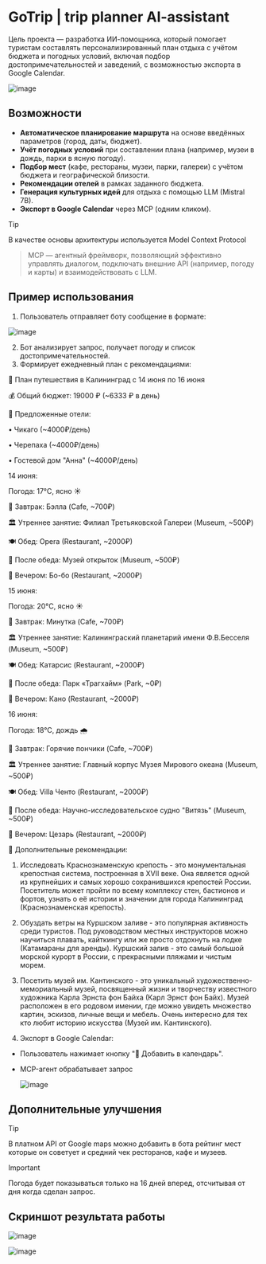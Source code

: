 # GoTrip | trip planner AI-assistant
Цель проекта — разработка ИИ-помощника, который помогает туристам составлять персонализированный план отдыха с учётом бюджета и погодных условий, включая подбор достопримечательностей и заведений, с возможностью экспорта в Google Calendar.

![image](https://github.com/user-attachments/assets/24719911-4923-4851-af39-988693adf760)

## Возможности
- **Автоматическое планирование маршрута** на основе введённых параметров (город, даты, бюджет).
- **Учёт погодных условий** при составлении плана (например, музеи в дождь, парки в ясную погоду).
- **Подбор мест** (кафе, рестораны, музеи, парки, галереи) с учётом бюджета и географической близости.
- **Рекомендации отелей** в рамках заданного бюджета.
- **Генерация культурных идей** для отдыха с помощью LLM (Mistral 7B).
- **Экспорт в Google Calendar** через MCP (одним кликом).

> [!TIP]
>В качестве основы архитектуры используется Model Context Protocol

> MCP — агентный фреймворк, позволяющий эффективно управлять диалогом, подключать внешние API (например, погоду и карты) и взаимодействовать с LLM.

## Пример использования
1. Пользователь отправляет боту сообщение в формате:

![image](https://github.com/user-attachments/assets/3769c92c-745e-441e-bb40-f28296ca516d)

2. Бот анализирует запрос, получает погоду и список достопримечательностей.
3. Формирует ежедневный план с рекомендациями:
   
🛫 План путешествия в Калининград с 14 июня по 16 июня

💰 Общий бюджет: 19000 ₽ (~6333 ₽ в день)

🏨 Предложенные отели:

  • Чикаго (~4000₽/день)
  
  • Черепаха (~4000₽/день)
  
  • Гостевой дом "Анна" (~4000₽/день)

14 июня:

  Погода: 17°C, ясно ☀️
  
  🍳 Завтрак: Бэлла (Cafe, ~700₽)
  
  🏛️ Утреннее занятие: Филиал Третьяковской Галереи (Museum, ~500₽)
  
  🍽️ Обед: Opera (Restaurant, ~2000₽)
  
  🚶 После обеда: Музей открыток (Museum, ~500₽)
  
  🌙 Вечером: Бо-бо (Restaurant, ~2000₽)

15 июня:

  Погода: 20°C, ясно ☀️
  
  🍳 Завтрак: Минутка (Cafe, ~700₽)
  
  🏛️ Утреннее занятие: Калининграский планетарий имени Ф.В.Бесселя (Museum, ~500₽)
  
  🍽️ Обед: Катарсис (Restaurant, ~2000₽)
  
  🚶 После обеда: Парк «Трагхайм» (Park, ~0₽)
  
  🌙 Вечером: Кано (Restaurant, ~2000₽)

16 июня:

  Погода: 18°C, дождь 🌧️
  
  🍳 Завтрак: Горячие пончики (Cafe, ~700₽)
  
  🏛️ Утреннее занятие: Главный корпус Музея Мирового океана (Museum, ~500₽)
  
  🍽️ Обед: Villa Ченто (Restaurant, ~2000₽)
  
  🚶 После обеда: Научно-исследовательское судно "Витязь" (Museum, ~500₽)
  
  🌙 Вечером: Цезарь (Restaurant, ~2000₽)
  
🌟 Дополнительные рекомендации:

1) Исследовать Краснознаменскую крепость - это монументальная крепостная система, построенная в XVII веке. Она является одной из крупнейших и самых хорошо сохранившихся крепостей России. Посетитель может пройти по всему комплексу стен, бастионов и фортов, узнать о её истории и значении для города Калининград (Краснознаменская крепость).

2) Обуздать ветры на Куршском заливе - это популярная активность среди туристов. Под руководством местных инструкторов можно научиться плавать, кайткингу или же просто отдохнуть на лодке (Катамараны для аренды). Куршский залив - это самый большой морской курорт в России, с прекрасными пляжами и чистым морем.

3) Посетить музей им. Кантинского - это уникальный художественно-мемориальный музей, посвященный жизни и творчеству известного художника Карла Эрнста фон Байха (Карл Эрнст фон Байх). Музей расположен в его родовом имении, где можно увидеть множество картин, эскизов, личные вещи и мебель. Очень интересно для тех кто любит историю искусства (Музей им. Кантинского).
   
4. Экспорт в Google Calendar:
- Пользователь нажимает кнопку "📅 Добавить в календарь".
- MCP-агент обрабатывает запрос

  ![image](https://github.com/user-attachments/assets/c51202ac-71cb-420e-86e4-401947603e9e)

## Дополнительные улучшения 
> [!TIP]
>В платном API от Google maps можно добавить в бота рейтинг мест которые он советует и средний чек ресторанов, кафе и музеев.

> [!IMPORTANT]
> Погода будет показываться только на 16 дней вперед, отсчитывая от дня когда сделан запрос.

## Скриншот результата работы
![image](https://github.com/user-attachments/assets/0d3fe853-7faa-46e9-b4c4-a9b7449754f3)

![image](https://github.com/user-attachments/assets/2e532929-23e2-4c32-9de4-7d7fcba6a52c)

